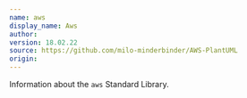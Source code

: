 ```yaml
---
name: aws
display_name: Aws
author: 
version: 18.02.22
source: https://github.com/milo-minderbinder/AWS-PlantUML
origin: 
---
```


Information about the `aws` Standard Library.
